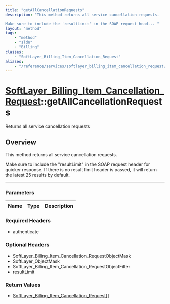 ```yaml
---
title: "getAllCancellationRequests"
description: "This method returns all service cancellation requests. 

Make sure to include the 'resultLimit' in the SOAP request head... "
layout: "method"
tags:
    - "method"
    - "sldn"
    - "Billing"
classes:
    - "SoftLayer_Billing_Item_Cancellation_Request"
aliases:
    - "/reference/services/softlayer_billing_item_cancellation_request/getAllCancellationRequests"
---
```

# [SoftLayer_Billing_Item_Cancellation_Request](/reference/services/SoftLayer_Billing_Item_Cancellation_Request)::getAllCancellationRequests

Returns all service cancellation requests


## Overview 
This method returns all service cancellation requests. 

Make sure to include the "resultLimit" in the SOAP request header for quicker response. If there is no result limit header is passed, it will return the latest 25 results by default. 

-----

### Parameters 
|Name | Type | Description |
| --- | --- | --- |


### Required Headers
* authenticate


### Optional Headers
* SoftLayer_Billing_Item_Cancellation_RequestObjectMask
* SoftLayer_ObjectMask
* SoftLayer_Billing_Item_Cancellation_RequestObjectFilter
* resultLimit

### Return Values
* <a href='/reference/datatypes/SoftLayer_Billing_Item_Cancellation_Request'>SoftLayer_Billing_Item_Cancellation_Request[] </a>




